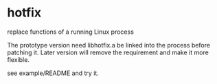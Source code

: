 hotfix
======

replace functions of a running Linux process

The prototype version need libhotfix.a be linked into the process before patching it.
Later version will remove the requirement and make it more flexible.

see example/README and try it.
